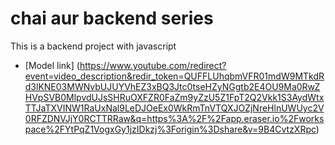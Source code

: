 # chai aur backend series

This is a backend project with javascript
- [Model link] (https://www.youtube.com/redirect?event=video_description&redir_token=QUFFLUhqbmVFR01mdW9MTkdRd3lKNE03MWNvbUJUYVhEZ3xBQ3Jtc0tseHZyNGgtb2E4OU9Ma0RwZHVpSVB0MlpvdUJsSHRuOXFZR0FaZm9yZzU5Z1FpT2Q2Vkk1S3AydWtxTTJaTXVINW1RaUxNal9LeDJOeEx0WkRmTnVTQXJOZjNreHlnUWUyc2V0RFZDNVJjY0RCTTRRaw&q=https%3A%2F%2Fapp.eraser.io%2Fworkspace%2FYtPqZ1VogxGy1jzIDkzj%3Forigin%3Dshare&v=9B4CvtzXRpc) 
